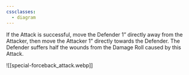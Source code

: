 ```yaml
---
cssclasses:
  - diagram
---
```

If the Attack is successful, move the Defender 1” directly away from the Attacker, then move the Attacker 1” directly towards the Defender.
The Defender suffers half the wounds from the Damage Roll caused by this Attack.

![[special-forceback_attack.webp]]